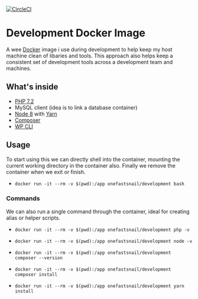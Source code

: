 [![CircleCI](https://circleci.com/gh/onefastsnail/development-docker-image.svg?style=svg)](https://circleci.com/gh/onefastsnail/development-docker-image)

# Development Docker Image

A wee [Docker](https://www.docker.com/) image i use during development to help keep my host machine clean of libaries and tools. This approach also helps keep a consistent set of development tools across a development team and machines.

## What's inside

* [PHP 7.2](http://www.php.net/)
* MySQL client (idea is to link a database container)
* [Node 8](https://nodejs.org/en/) with [Yarn](https://yarnpkg.com/en/)
* [Composer](https://getcomposer.org/)
* [WP CLI](https://wp-cli.org/)

## Usage

To start using this we can directly shell into the container, mounting the current working directory in the container also. Finally we remove the container when we exit or finish.

* `docker run -it --rm -v $(pwd):/app onefastsnail/development bash`

### Commands

We can also run a single command through the container, ideal for creating alias or helper scripts.

* `docker run -it --rm -v $(pwd):/app onefastsnail/development php -v`
* `docker run -it --rm -v $(pwd):/app onefastsnail/development node -v`
* `docker run -it --rm -v $(pwd):/app onefastsnail/development composer --version`

* `docker run -it --rm -v $(pwd):/app onefastsnail/development composer install`
* `docker run -it --rm -v $(pwd):/app onefastsnail/development yarn install`